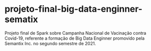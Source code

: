 # projeto-final-big-data-enginner-sematix
Projeto final de Spark sobre Campanha Nacional de Vacinação contra Covid-19, referente a formação de Big Data Enginner promovido pela Semantix Inc. no segundo semestre de 2021.
